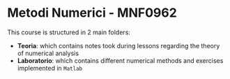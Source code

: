 # Metodi Numerici - MNF0962

This course is structured in 2 main folders:

* **Teoria**: which contains notes took during lessons regarding the theory of numerical analysis 
* **Laboratorio**: which contains different numerical methods and exercises implemented in `Matlab`
